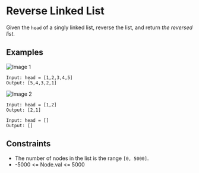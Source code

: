 # Reverse Linked List
Given the `head` of a singly linked list, reverse the list, and return <i>the reversed list</i>.

## Examples
![Image 1](https://assets.leetcode.com/uploads/2021/02/19/rev1ex1.jpg)
```
Input: head = [1,2,3,4,5]
Output: [5,4,3,2,1]
```
![Image 2](https://assets.leetcode.com/uploads/2021/02/19/rev1ex2.jpg)
```
Input: head = [1,2]
Output: [2,1]
```
```
Input: head = []
Output: []
```

## Constraints
* The number of nodes in the list is the range `[0, 5000]`.
* -5000 <= Node.val <= 5000
